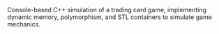 Console-based C++ simulation of a trading card game, implementing dynamic memory, polymorphism, and STL containers to simulate game mechanics.
